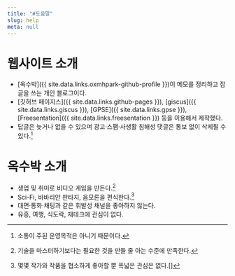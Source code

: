 ```yaml
---
title: "#도움말"
slug: help
meta: null
---
```


# 웹사이트 소개

- [옥수박]({{ site.data.links.oxmhpark-github-profile }})이 메모를 정리하고 잡글을 쓰는 개인 블로그이다.
- [깃허브 페이지스]({{ site.data.links.github-pages }}), [giscus]({{ site.data.links.giscus }}), [GPSE]({{ site.data.links.gpse }}), [Freesentation]({{ site.data.links.freesentation }}) 등을 이용해서 제작했다.
- 답글은 늦거나 없을 수 있으며 광고·스팸·사생활 침해성 댓글은 통보 없이 삭제될 수 있다.[^1]

[^1]: 소통이 주된 운영목적은 아니기 때문이다.

# 옥수박 소개

- 생업 및 취미로 비디오 게임을 만든다.[^2]
- Sci-Fi, 바바리안 판타지, 음모론을 편식한다.[^3]
- 대면·통화·채팅과 같은 휘발성 채널을 좋아하지 않는다.
- 유흥, 여행, 식도락, 재테크에 관심이 없다.

[^2]: 기술을 마스터하기보다는 필요한 것을 만들 줄 아는 수준에 만족한다.
[^3]: 몇몇 작가와 작품을 협소하게 좋아할 뿐 폭넓은 관심은 없다.[]
